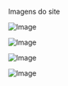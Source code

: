 Imagens do site


![Image](https://github.com/user-attachments/assets/15dc2f06-3ec8-4a3c-bab7-8444b989f93e)

![Image](https://github.com/user-attachments/assets/97c8f0c1-9cb0-4770-a3ff-b5885ffc88d0)

![Image](https://github.com/user-attachments/assets/a4f1cdb4-b07b-46d8-a77a-c3db9e26e652)

![Image](https://github.com/user-attachments/assets/a0d22fd3-c86e-480d-bc80-ed14a3614693)
